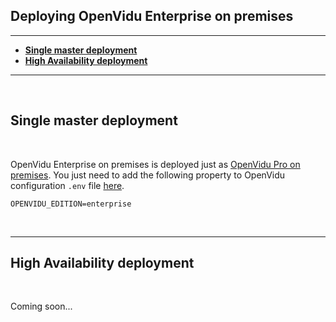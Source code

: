 <h2 id="section-title">Deploying OpenVidu Enterprise on premises</h2>
<hr>

- **[Single master deployment](#regular-deployment)**
- **[High Availability deployment](#high-availability-deployment)**

<hr>
<br>

## Single master deployment
<br>

OpenVidu Enterprise on premises is deployed just as [OpenVidu Pro on premises](deployment/pro/on-premises). You just need to add the following property to OpenVidu configuration `.env` file [here](deployment/pro/on-premises/#22-configuration).

    OPENVIDU_EDITION=enterprise

<br><hr>

## High Availability deployment
<br>

Coming soon...

<br>